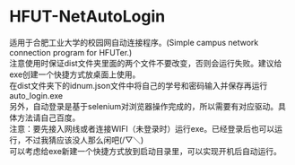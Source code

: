# HFUT-NetAutoLogin
适用于合肥工业大学的校园网自动连接程序。(Simple campus network connection program for HFUTer.)    
注意使用时保证dist文件夹里面的两个文件不要改变，否则会运行失败。建议给exe创建一个快捷方式放桌面上使用。   
在dist文件夹下的idnum.json文件中将自己的学号和密码输入并保存再运行auto_login.exe      
另外，自动登录是基于selenium对浏览器操作完成的，所以需要有对应驱动。具体方法请自己百度。    
注意：要先接入网线或者连接WIFI（未登录时）运行exe。已经登录后也可以运行，不过我猜应该没人那么闲吧(/▽＼)       
可以考虑给exe新建一个快捷方式放到启动目录里，可以实现开机后自动运行。
